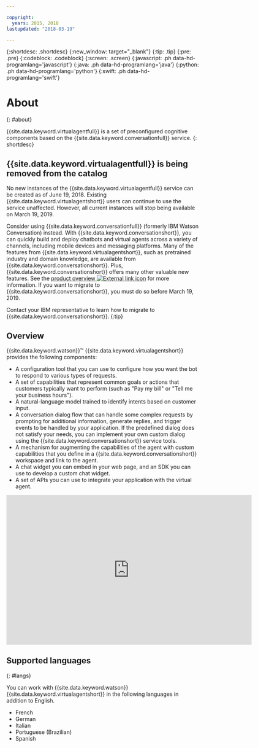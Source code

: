 ```yaml
---

copyright:
  years: 2015, 2018
lastupdated: "2018-03-19"

---
```


{:shortdesc: .shortdesc}
{:new_window: target="_blank"}
{:tip: .tip}
{:pre: .pre}
{:codeblock: .codeblock}
{:screen: .screen}
{:javascript: .ph data-hd-programlang='javascript'}
{:java: .ph data-hd-programlang='java'}
{:python: .ph data-hd-programlang='python'}
{:swift: .ph data-hd-programlang='swift'}

# About
{: #about}

{{site.data.keyword.virtualagentfull}} is a set of preconfigured cognitive components based on the {{site.data.keyword.conversationfull}} service.
{: shortdesc}

## {{site.data.keyword.virtualagentfull}} is being removed from the catalog

No new instances of the {{site.data.keyword.virtualagentfull}} service can be created as of June 19, 2018. Existing {{site.data.keyword.virtualagentshort}} users can continue to use the service unaffected. However, all current instances will stop being available on March 19, 2019.

Consider using {{site.data.keyword.conversationfull}} (formerly IBM Watson Conversation) instead. With {{site.data.keyword.conversationshort}}, you can quickly build and deploy chatbots and virtual agents across a variety of channels, including mobile devices and messaging platforms. Many of the features from {{site.data.keyword.virtualagentshort}}, such as pretrained industry and domain knowledge, are available from {{site.data.keyword.conversationshort}}. Plus, {{site.data.keyword.conversationshort}} offers many other valuable new features. See the [product overview ![External link icon](../../icons/launch-glyph.svg "External link icon")](https://www.ibm.com/watson/services/conversation/) for more information. If you want to migrate to {{site.data.keyword.conversationshort}}, you must do so before March 19, 2019.

Contact your IBM representative to learn how to migrate to {{site.data.keyword.conversationshort}}.
{:tip}

## Overview

{{site.data.keyword.watson}}&trade; {{site.data.keyword.virtualagentshort}} provides the following components:

- A configuration tool that you can use to configure how you want the bot to respond to various types of requests.
- A set of capabilities that represent common goals or actions that customers typically want to perform (such as "Pay my bill" or "Tell me your business hours").
- A natural-language model trained to identify intents based on customer input.
- A conversation dialog flow that can handle some complex requests by prompting for additional information, generate replies, and trigger events to be handled by your application. If the predefined dialog does not satisfy your needs, you can implement your own custom dialog using the {{site.data.keyword.conversationshort}} service tools.
- A mechanism for augmenting the capabilities of the agent with custom capabilities that you define in a {{site.data.keyword.conversationshort}} workspace and link to the agent.
- A chat widget you can embed in your web page, and an SDK you can use to develop a custom chat widget.
- A set of APIs you can use to integrate your application with the virtual agent.

<iframe class="embed-responsive-item" id="youtubeplayer" type="text/html" width="640" height="390" src="https://www.youtube.com/embed/lwg5yAuanPg?rel=0" frameborder="0" webkitallowfullscreen mozallowfullscreen allowfullscreen> </iframe>

## Supported languages
{: #langs}

You can work with {{site.data.keyword.watson}} {{site.data.keyword.virtualagentshort}} in the following languages in addition to English.

- French
- German
- Italian
- Portuguese (Brazilian)
- Spanish
